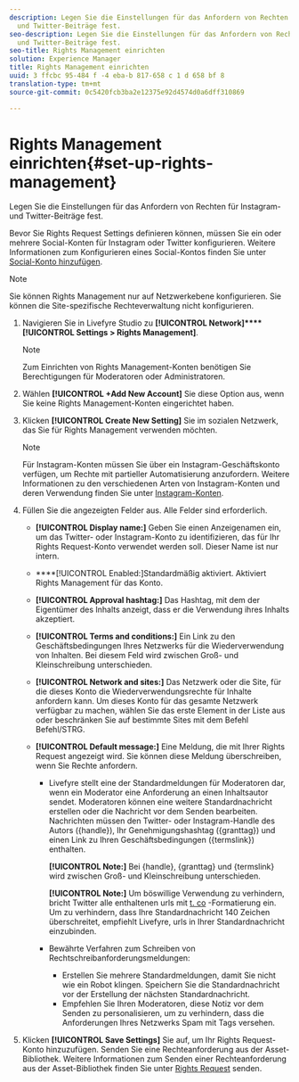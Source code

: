 ```yaml
---
description: Legen Sie die Einstellungen für das Anfordern von Rechten für Instagram-
  und Twitter-Beiträge fest.
seo-description: Legen Sie die Einstellungen für das Anfordern von Rechten für Instagram-
  und Twitter-Beiträge fest.
seo-title: Rights Management einrichten
solution: Experience Manager
title: Rights Management einrichten
uuid: 3 ffcbc 95-484 f -4 eba-b 817-658 c 1 d 658 bf 8
translation-type: tm+mt
source-git-commit: 0c5420fcb3ba2e12375e92d4574d0a6dff310869

---
```



# Rights Management einrichten{#set-up-rights-management}

Legen Sie die Einstellungen für das Anfordern von Rechten für Instagram- und Twitter-Beiträge fest.

Bevor Sie Rights Request Settings definieren können, müssen Sie ein oder mehrere Social-Konten für Instagram oder Twitter konfigurieren. Weitere Informationen zum Konfigurieren eines Social-Kontos finden Sie unter [Social-Konto hinzufügen](../c-users-creating-accounts-with-studio-access/t-configure-social-accout-instagram/t-configure-social-accout-instagram.md#t_configure_social_accout_instagram).

>[!NOTE]
>
>Sie können Rights Management nur auf Netzwerkebene konfigurieren. Sie können die Site-spezifische Rechteverwaltung nicht konfigurieren.

1. Navigieren Sie in Livefyre Studio zu **[!UICONTROL Network]****[!UICONTROL Settings > Rights Management]**.

   >[!NOTE]
   >
   >Zum Einrichten von Rights Management-Konten benötigen Sie Berechtigungen für Moderatoren oder Administratoren.

1. Wählen **[!UICONTROL +Add New Account]** Sie diese Option aus, wenn Sie keine Rights Management-Konten eingerichtet haben.
1. Klicken **[!UICONTROL Create New Setting]** Sie im sozialen Netzwerk, das Sie für Rights Management verwenden möchten.

   >[!NOTE]
   >
   >Für Instagram-Konten müssen Sie über ein Instagram-Geschäftskonto verfügen, um Rechte mit partieller Automatisierung anzufordern. Weitere Informationen zu den verschiedenen Arten von Instagram-Konten und deren Verwendung finden Sie unter [Instagram-Konten](../c-users-creating-accounts-with-studio-access/t-configure-social-accout-instagram/c-about-instagram-accounts.md#c_about_instagram_accounts).

1. Füllen Sie die angezeigten Felder aus. Alle Felder sind erforderlich.

   * **[!UICONTROL Display name:]** Geben Sie einen Anzeigenamen ein, um das Twitter- oder Instagram-Konto zu identifizieren, das für Ihr Rights Request-Konto verwendet werden soll. Dieser Name ist nur intern.
   * ****[!UICONTROL Enabled:]Standardmäßig aktiviert. Aktiviert Rights Management für das Konto.
   * **[!UICONTROL Approval hashtag:]** Das Hashtag, mit dem der Eigentümer des Inhalts anzeigt, dass er die Verwendung ihres Inhalts akzeptiert.
   * **[!UICONTROL Terms and conditions:]** Ein Link zu den Geschäftsbedingungen Ihres Netzwerks für die Wiederverwendung von Inhalten. Bei diesem Feld wird zwischen Groß- und Kleinschreibung unterschieden.
   * **[!UICONTROL Network and sites:]** Das Netzwerk oder die Site, für die dieses Konto die Wiederverwendungsrechte für Inhalte anfordern kann. Um dieses Konto für das gesamte Netzwerk verfügbar zu machen, wählen Sie das erste Element in der Liste aus oder beschränken Sie auf bestimmte Sites mit dem Befehl Befehl/STRG.
   * **[!UICONTROL Default message:]** Eine Meldung, die mit Ihrer Rights Request angezeigt wird. Sie können diese Meldung überschreiben, wenn Sie Rechte anfordern.

      * Livefyre stellt eine der Standardmeldungen für Moderatoren dar, wenn ein Moderator eine Anforderung an einen Inhaltsautor sendet. Moderatoren können eine weitere Standardnachricht erstellen oder die Nachricht vor dem Senden bearbeiten. Nachrichten müssen den Twitter- oder Instagram-Handle des Autors ({handle}), Ihr Genehmigungshashtag ({granttag}) und einen Link zu Ihren Geschäftsbedingungen ({termslink}) enthalten.

         **[!UICONTROL Note:]** Bei {handle}, {granttag} und {termslink} wird zwischen Groß- und Kleinschreibung unterschieden.

         **[!UICONTROL Note:]** Um böswillige Verwendung zu verhindern, bricht Twitter alle enthaltenen urls mit [t. co](https://t.co/) -Formatierung ein. Um zu verhindern, dass Ihre Standardnachricht 140 Zeichen überschreitet, empfiehlt Livefyre, urls in Ihrer Standardnachricht einzubinden.

      * Bewährte Verfahren zum Schreiben von Rechtschreibanforderungsmeldungen:

         * Erstellen Sie mehrere Standardmeldungen, damit Sie nicht wie ein Robot klingen. Speichern Sie die Standardnachricht vor der Erstellung der nächsten Standardnachricht.
         * Empfehlen Sie Ihren Moderatoren, diese Notiz vor dem Senden zu personalisieren, um zu verhindern, dass die Anforderungen Ihres Netzwerks Spam mit Tags versehen.

1. Klicken **[!UICONTROL Save Settings]** Sie auf, um Ihr Rights Request-Konto hinzuzufügen.
Senden Sie eine Rechteanforderung aus der Asset-Bibliothek. Weitere Informationen zum Senden einer Rechteanforderung aus der Asset-Bibliothek finden Sie unter [Rights Request](../c-how-requesting-rights-works/t-send-a-rights-request-to-own-a-digital-asset.md#t_send_a_rights_request_to_own_a_digital_asset) senden.
